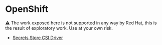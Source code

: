 # OpenShift

:warning: The work exposed here is not supported in any way by Red Hat, this is the result of exploratory work. Use at your own risk.

* [Secrets Store CSI Driver](./secrets-store-csi-driver.md)
